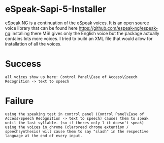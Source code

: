 # eSpeak-Sapi-5-Installer
eSpeak NG is a continuation of the eSpeak voices. It is an open source voice library that can be found here https://github.com/espeak-ng/espeak-ng installing there MSI gives only the English voice but the package actually contains lots more voices. I tried to build an XML file that would allow for installation of all the voices.

# Success
    all voices show up here: Control Panel\Ease of Access\Speech Recognition -> text to speech

# Failure
    using the speaking test in control panel (Control Panel\Ease of Access\Speech Recognition -> text to speech) causes them to speak until the last syllable. (so if theres only 1 it doesn't speak)
    using the voices in chrome (claroread chrome extention / speechsynthesis) will cause them to say "slash" in the respective language at the end of every input.
